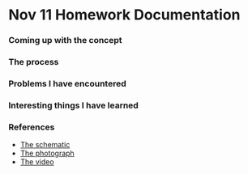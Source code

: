 # Nov 11 Homework Documentation

### Coming up with the concept

### The process

### Problems I have encountered

### Interesting things I have learned

### References
  - [The schematic](schematic.HEIC)
  - [The photograph](photograph.HEIC)
  - [The video](https://drive.google.com/file/d/1WmlqJ-Ex7w8RWcAltxXLqwofbWYuSDoK/view?usp=sharing)
